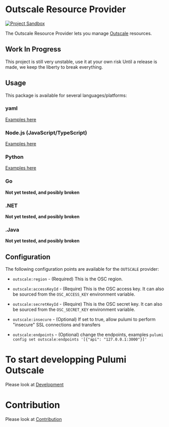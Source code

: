 # Outscale Resource Provider
[![Project Sandbox](https://docs.outscale.com/fr/userguide/_images/Project-Sandbox-yellow.svg)](https://docs.outscale.com/en/userguide/Open-Source-Projects.html)

The Outscale Resource Provider lets you manage [Outscale](https://fr.outscale.com/api-outscale/) resources.

## Work In Progress

This project is still very unstable, use it at your own risk
Until a release is made, we keep the liberty to break everything.

## Usage

This package is available for several languages/platforms:

### yaml

[Examples here](https://github.com/outscale/pulumi-outscale/tree/master/examples/yaml)

### Node.js (JavaScript/TypeScript)

[Examples here](https://github.com/outscale/pulumi-outscale/tree/master/examples/ts)


### Python

[Examples here](https://github.com/outscale/pulumi-outscale/tree/master/examples/python)


### Go

__Not yet tested, and posibly broken__


### .NET

__Not yet tested, and posibly broken__

### .Java

__Not yet tested, and posibly broken__


## Configuration

The following configuration points are available for the `OUTSCALE` provider:

- `outscale:region` - (Required) This is the OSC region.

- `outscale:accessKeyId` - (Require) This is the OSC access key. It can also be sourced from the
  `OSC_ACCESS_KEY` environment variable.
- `outscale:secretKeyId` - (Require) This is the OSC secret key. It can also be sourced from the
  `OSC_SECRET_KEY` environment variable.
- `outscale:insecure` - (Optional) If set to true, allow pulumi to perform "insecure" SSL connections and transfers
- `outscale:endpoints` - (Optional) change the endpoints, examples `pulumi config set outscale:endpoints '[{"api": "127.0.0.1:3000"}]'`


# To start developping Pulumi Outscale
Please look at [Development](./docs/developement.md)

# Contribution
Please look at [Contribution](./docs/contributing.md)




